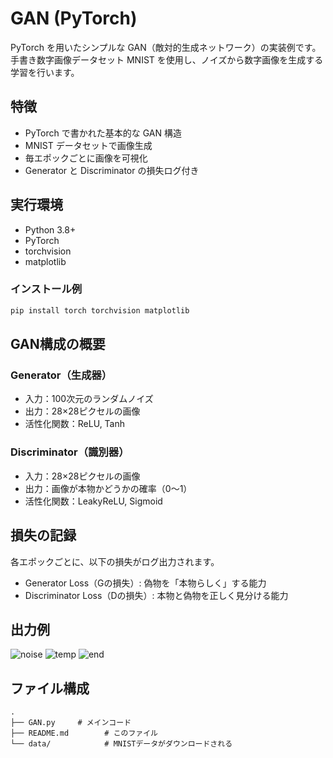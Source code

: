 
# GAN (PyTorch)

PyTorch を用いたシンプルな GAN（敵対的生成ネットワーク）の実装例です。手書き数字画像データセット MNIST を使用し、ノイズから数字画像を生成する学習を行います。

##  特徴

- PyTorch で書かれた基本的な GAN 構造
- MNIST データセットで画像生成
- 毎エポックごとに画像を可視化
- Generator と Discriminator の損失ログ付き


##  実行環境

- Python 3.8+
- PyTorch 
- torchvision
- matplotlib

### インストール例

```bash
pip install torch torchvision matplotlib
````
##  GAN構成の概要

### Generator（生成器）

* 入力：100次元のランダムノイズ
* 出力：28×28ピクセルの画像
* 活性化関数：ReLU, Tanh

### Discriminator（識別器）

* 入力：28×28ピクセルの画像
* 出力：画像が本物かどうかの確率（0〜1）
* 活性化関数：LeakyReLU, Sigmoid



##  損失の記録

各エポックごとに、以下の損失がログ出力されます。

- Generator Loss（Gの損失）: 偽物を「本物らしく」する能力
- Discriminator Loss（Dの損失）: 本物と偽物を正しく見分ける能力


##  出力例

![noise](img/noise.png)
![temp](img/temp.png)
![end](img/end.png)


##  ファイル構成

```
.
├── GAN.py     # メインコード
├── README.md        # このファイル
└── data/            # MNISTデータがダウンロードされる
```




